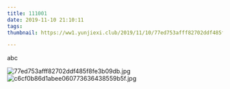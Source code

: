 ```yaml
---
title: 111001
date: 2019-11-10 21:10:11
tags:
thumbnail: https://ww1.yunjiexi.club/2019/11/10/77ed753afff82702ddf485f8fe3b09db.jpg

---
```

abc
<!-- more -->
![77ed753afff82702ddf485f8fe3b09db.jpg](https://ww1.yunjiexi.club/2019/11/10/77ed753afff82702ddf485f8fe3b09db.jpg)
![c6cf0b86d1abee060773636438559b5f.jpg](https://ww1.yunjiexi.club/2019/11/10/c6cf0b86d1abee060773636438559b5f.jpg)